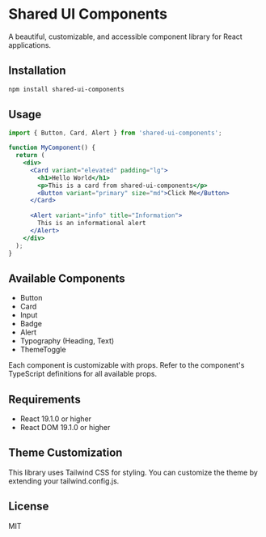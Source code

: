 
# Shared UI Components

A beautiful, customizable, and accessible component library for React applications.

## Installation

```bash
npm install shared-ui-components
```

## Usage

```jsx
import { Button, Card, Alert } from 'shared-ui-components';

function MyComponent() {
  return (
    <div>
      <Card variant="elevated" padding="lg">
        <h1>Hello World</h1>
        <p>This is a card from shared-ui-components</p>
        <Button variant="primary" size="md">Click Me</Button>
      </Card>
      
      <Alert variant="info" title="Information">
        This is an informational alert
      </Alert>
    </div>
  );
}
```

## Available Components

- Button
- Card
- Input
- Badge
- Alert
- Typography (Heading, Text)
- ThemeToggle

Each component is customizable with props. Refer to the component's TypeScript definitions for all available props.

## Requirements

- React 19.1.0 or higher
- React DOM 19.1.0 or higher

## Theme Customization

This library uses Tailwind CSS for styling. You can customize the theme by extending your tailwind.config.js.

## License

MIT
